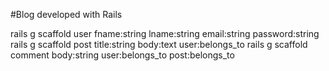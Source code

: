 #Blog developed with Rails

rails g scaffold user fname:string lname:string email:string password:string
rails g scaffold post title:string body:text user:belongs_to
rails g scaffold comment body:string user:belongs_to post:belongs_to

